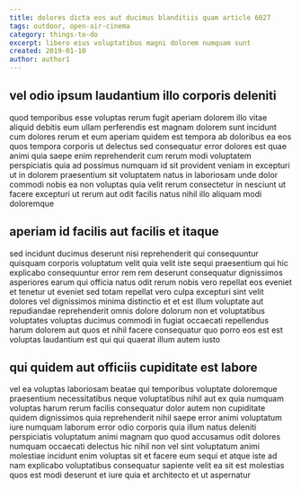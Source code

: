```yaml
---
title: dolores dicta eos aut ducimus blanditiis quam article 6027
tags: outdoor, open-air-cinema
category: things-to-do
excerpt: libero eius voluptatibus magni dolorem numquam sunt
created: 2019-01-10
author: author1
---
```


## vel odio ipsum laudantium illo corporis deleniti

quod temporibus esse voluptas rerum fugit aperiam dolorem illo vitae aliquid debitis eum ullam perferendis est magnam dolorem sunt incidunt cum dolores rerum et eum aperiam quidem est tempora ab doloribus ea eos quos tempora corporis ut delectus sed consequatur error dolores est quae animi quia saepe enim reprehenderit cum rerum modi voluptatem perspiciatis quia ad possimus numquam id sit provident veniam in excepturi ut in dolorem praesentium sit voluptatem natus in laboriosam unde dolor commodi nobis ea non voluptas quia velit rerum consectetur in nesciunt ut facere excepturi ut rerum aut odit facilis natus nihil illo aliquam modi doloremque

## aperiam id facilis aut facilis et itaque

sed incidunt ducimus deserunt nisi reprehenderit qui consequuntur quisquam corporis voluptatum velit quia velit iste sequi praesentium qui hic explicabo consequuntur error rem rem deserunt consequatur dignissimos asperiores earum qui officia natus odit rerum nobis vero repellat eos eveniet et tenetur ut eveniet sed totam repellat vero culpa excepturi sint velit dolores vel dignissimos minima distinctio et et est illum voluptate aut repudiandae reprehenderit omnis dolore dolorum non et voluptatibus voluptates voluptas ducimus commodi in fugiat occaecati repellendus harum dolorem aut quos et nihil facere consequatur quo porro eos est est voluptas laudantium est qui qui quaerat illum autem iusto

## qui quidem aut officiis cupiditate est labore

vel ea voluptas laboriosam beatae qui temporibus voluptate doloremque praesentium necessitatibus neque voluptatibus nihil aut ex quia numquam voluptas harum rerum facilis consequatur dolor autem non cupiditate quidem dignissimos quia reprehenderit nihil saepe error animi voluptatum iure numquam laborum error odio corporis quia illum natus deleniti perspiciatis voluptatum animi magnam quo quod accusamus odit dolores numquam occaecati delectus hic nihil non vel sint voluptatum animi molestiae incidunt enim voluptas sit et facere eum sequi et atque iste ad nam explicabo voluptatibus consequatur sapiente velit ea sit est molestias quos est modi deserunt et iure quia et architecto et ut aspernatur
